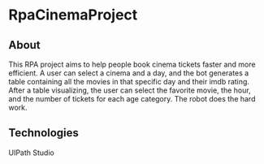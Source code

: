 # RpaCinemaProject
## About
This RPA project aims to help people book cinema tickets faster and more efficient. A user can select a cinema and a day, and the bot generates a table containing all the movies in that specific day and their imdb rating. After a table visualizing, the user can select the favorite movie, the hour, and the number of tickets for each age category. The robot does the hard work.
## Technologies
UIPath Studio
